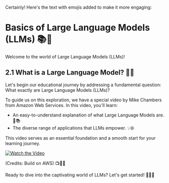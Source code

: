 Certainly! Here's the text with emojis added to make it more engaging:

# Basics of Large Language Models (LLMs) 📚🌟

Welcome to the world of Large Language Models (LLMs)!

## 2.1 What is a Large Language Model? 🤔🧐

Let's begin our educational journey by addressing a fundamental question: What exactly are Large Language Models (LLMs)?

To guide us on this exploration, we have a special video by Mike Chambers from Amazon Web Services. In this video, you'll learn:

- An easy-to-understand explanation of what Large Language Models are. 🧠📚
- The diverse range of applications that LLMs empower. 💡🌐

This video serves as an essential foundation and a smooth start for your learning journey.

[![Watch the Video](https://img.youtube.com/vi/WJZZwoToUec/0.jpg)](https://youtu.be/WJZZwoToUec)

(Credits: Build on AWS) 📺👨‍💻

Ready to dive into the captivating world of LLMs? Let's get started! 🌟🚀🎉
